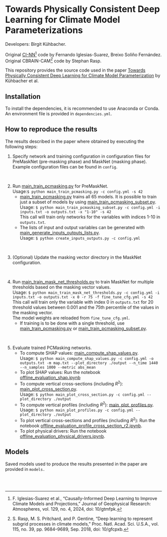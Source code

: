# Towards Physically Consistent Deep Learning for Climate Model Parameterizations

Developers: Birgit K&uuml;hbacher.   

Original [CI-NN](https://github.com/EyringMLClimateGroup/iglesias-suarez23jgr_CausalNNCAM)[^1] code by Fernando Iglesias-Suarez, Breixo Soliño Fernández.  
Original CBRAIN-CAM[^2] code by Stephan Rasp.  

This repository provides the source code used in the paper [Towards Physically Consistent Deep Learning for Climate Model Parameterization](https://arxiv.org/abs/2406.03920) by K&uuml;hbacher et al. 

[//]: # (Corresponding DOI: todo)

## Installation

To install the dependencies, it is recommended to use Anaconda or Conda. An environment file is provided in `dependencies.yml`.

## How to reproduce the results

The results described in the paper where obtained by executing the following steps:

1. Specify network and training configuration in configuration files for PreMaskNet (pre-masking phase) and MaskNet (masking phase). <br>Example configuration files can be found in `config`. 
    <p> <br> </p>
2. Run [main_train_pcmasking.py](main_train_pcmasking.py) for PreMaskNet. <br>Usage:`$ python main_train_pcmasking.py -c config.yml -s 42`
    * [main_train_pcmasking.py](main_train_pcmasking.py) trains all 65 models. It is possible to train just a subset of models by using [main_train_pcmasking_subset.py](main_train_pcmasking_subset.py). <br>Usage: `$ python main_train_pcmasking_subset.py -c config.yml -i inputs.txt -o outputs.txt -x "1-10" -s 42` <br>This call will train only networks for the variables with indices 1-10 in `outputs.txt`.
    * The lists of input and output variables can be generated with [main_generate_inputs_outputs_lists.py](main_generate_inputs_outputs_lists.py). <br>Usage: `$ python create_inputs_outputs.py -c config.yml`
    <p> <br> </p>
3. (Optional) Update the masking vector directory in the MaskNet configuration. 
    <p> <br> </p>
4. Run [main_train_mask_net_thresholds.py](main_train_mask_net_thresholds.py) to train MaskNet for multiple thresholds based on the masking vector values. <br>Usage: `$ python main_train_mask_net_thresholds.py -c config.yml -i inputs.txt -o outputs.txt -x 0 -r 75 -f fine_tune_cfg.yml -s 42` <br>This call will train only the variable with index 0 in `outputs.txt` for 20 threshold values between 0.001 and the 75th percentile of the values in the masking vector. <br>The model weights are reloaded from `fine_tune_cfg.yml`.  
    * If training is to be done with a single threshold, use [main_train_pcmasking.py](main_train_pcmasking.py) or [main_train_pcmasking_subset.py](main_train_pcmasking_subset.py). 
    <p> <br> </p>
5. Evaluate trained PCMasking networks.
    * To compute SHAP values: [main_compute_shap_values.py](pcmasking%2Foffline_evaluation%2Fmain_compute_shap_values.py). <br>Usage: `$ python main_compute_shap_values.py -c config.yml -o outputs.txt -m map.txt --plot_directory ./output --n_time 1440 --n_samples 1000 --metric abs_mean` 
    * To plot SHAP values: Run the notebook [offline_evaluation_shap.ipynb](notebooks%2Foffline_evaluation_shap.ipynb)
    * To compute vertical cross-sections (including $R^2$): [main_plot_cross_section.py](pcmasking%2Foffline_evaluation%2Fmain_plot_cross_section.py). <br>Usage: `$ python main_plot_cross_section.py -c config.yml --plot_directory ./output`
    * To compute vertical profiles (including $R^2$): [main_plot_profiles.py](pcmasking%2Foffline_evaluation%2Fmain_plot_profiles.py). <br>Usage: `$ python main_plot_profiles.py -c config.yml --plot_directory ./output`
    * To plot vertical cross-sections and profiles (including $R^2$): Run the notebook [offline_evaluation_profile_cross_section_r2.ipynb](notebooks%2Foffline_evaluation_profile_cross_section_r2.ipynb).
    * To plot physical drivers: Run the notebook [offline_evaluation_physical_drivers.ipynb](notebooks%2Foffline_evaluation_physical_drivers.ipynb). 

## Models

Saved models used to produce the results presented in the paper are provided in `models.`

<p> <br><br> </p>

[^1]: F. Iglesias-Suarez et al., “Causally-Informed Deep Learning to Improve Climate Models and Projections,” Journal of Geophysical Research: Atmospheres, vol. 129, no. 4, 2024, doi: 10/gtmfpk.  
[^2]: S. Rasp, M. S. Pritchard, and P. Gentine, “Deep learning to represent subgrid processes in climate models,” Proc. Natl. Acad. Sci. U.S.A., vol. 115, no. 39, pp. 9684–9689, Sep. 2018, doi: 10/gfcpxb.
